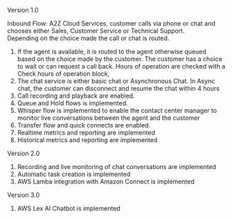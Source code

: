 Version 1.0

Inbound Flow: A2Z Cloud Services, customer calls via phone or chat and chooses either Sales, Customer Service or Technical Support.  
Depending on the choice made the call or chat is routed.

1.  If the agent is available, it is routed to the agent otherwise queued based on the choice made by the customer.  The customer has a choice to wait or can request a call back.
    Hours of operation are checked with a Check hours of operation block, 
2.  The chat service is either basic chat or Asynchronous Chat.   In Async chat, the customer can disconnect and resume the chat within 4 hours
3.  Call recording and playback are enabled.
4.  Queue and Hold flows is implemented.
5.  Whisper flow is implemented to enable the contact center manager to monitor live conversations between the agent and the customer
6.  Transfer flow and quick connects are enabled.
7.  Realtime metrics and reporting are implemented
8.  Historical metrics and reporting are implemented

Version 2.0

1.  Recording and live monitoring of chat conversations are implemented
2.  Automatic task creation is implemented
3.  AWS Lamba integration with Amazon Connect is implemented

Version 3.0
1.  AWS Lex AI Chatbot is implemented
